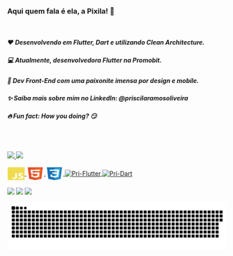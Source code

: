 ### Aqui quem fala é ela, a Pixila! 👋
<br>

##### :heart: Desenvolvendo em Flutter, Dart e utilizando Clean Architecture.

##### :computer: Atualmente, desenvolvedora Flutter na Promobit.

##### :baby: Dev Front-End com uma paixonite imensa por design e mobile.

##### :sparkles: Saiba mais sobre mim no LinkedIn: @priscilaramosoliveira

##### :fire: Fun fact: How you doing? :smirk:
<br><br>

<div>
  <a href="https://github.com/ramosspri">
  <img height="180em" src="https://github-readme-stats.vercel.app/api?username=ramosspri&show_icons=true&theme=monokai&include_all_commits=true&count_private=true"/>
  <img height="180em" src="https://github-readme-stats.vercel.app/api/top-langs/?username=ramosspri&layout=compact&langs_count=7&theme=monokai"/>
</div>  
<div style="display: inline_block"><br>
  <img align="center" alt="Pri-Js" height="30" width="40" src="https://raw.githubusercontent.com/devicons/devicon/master/icons/javascript/javascript-plain.svg">
  <img align="center" alt="Pri-HTML" height="30" width="40" src="https://raw.githubusercontent.com/devicons/devicon/master/icons/html5/html5-original.svg">
  <img align="center" alt="Pri-CSS" height="30" width="40" src="https://raw.githubusercontent.com/devicons/devicon/master/icons/css3/css3-original.svg">  
  <img align="center" alt="Pri-Flutter" height="30" width="60" src="https://cdn.jsdelivr.net/gh/devicons/devicon/icons/flutter/flutter-original.svg">
  <img align="center" alt="Pri-Dart" height="30" width="60" src="https://cdn.jsdelivr.net/gh/devicons/devicon/icons/dart/dart-original.svg">          
</div> 
<div style="display: inline_block"><br>
  <a href="https://instagram.com/ramoss.pri" target="_blank"><img src="https://img.shields.io/badge/-Instagram-%23E4405F?style=for-the-badge&logo=instagram&logoColor=white" target="_blank"></a>
  <a href = "mailto:oliveirapriscila90@gmail.com"><img src="https://img.shields.io/badge/-Gmail-%23333?style=for-the-badge&logo=gmail&logoColor=white" target="_blank"></a>
  <a href="https://www.linkedin.com/in/priscilaramosoliveira" target="_blank"><img src="https://img.shields.io/badge/-LinkedIn-%230077B5?style=for-the-badge&logo=linkedin&logoColor=white" target="_blank"></a> 
 
  ![Snake animation](https://github.com/ramosspri/ramosspri/blob/output/github-contribution-grid-snake.svg)
 
</div>
